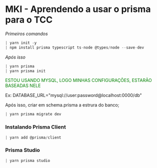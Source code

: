 # MKI - Aprendendo a usar o prisma para o TCC

*Primeiros comandos*
```js
| yarn init -y
| npm install prisma typescript ts-node @types/node --save-dev
```

*Após isso*
```js
| yarn prisma
| yarn prisma init
```

<p style="color:green">ESTOU USANDO MYSQL, LOGO MINHAS CONFIGURAÇÕES, ESTARÃO BASEADAS NELE</p>
<p>Ex: DATABASE_URL="mysql://user:password@localhost:0000/db"</p>

Após isso, criar em schema.prisma a estrura do banco;
```js
| yarn prisma migrate dev
```


### Instalando Prisma Client
```js
| yarn add @prisma/client
```

### Prisma Studio
```js
| yarn prisma studio
```
